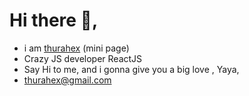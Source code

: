 # Hi there 👋, 
- i am [thurahex](https://strong-brioche-4edcc4.netlify.app/) (mini page)
- Crazy JS developer ReactJS
- Say Hi to me, and i gonna give you a big love , Yaya,
- thurahex@gmail.com





<!--
**thurahex/thurahex** is a ✨ _special_ ✨ repository because its `README.md` (this file) appears on your GitHub profile.

Here are some ideas to get you started:

- 🔭 I’m currently working on ...
- 🌱 I’m currently learning ...
- 👯 I’m looking to collaborate on ...
- 🤔 I’m looking for help with ...
- 💬 Ask me about ...
- 📫 How to reach me: ...
- 😄 Pronouns: ...
- ⚡ Fun fact: ...
-->
